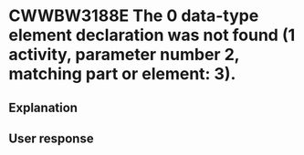 # CWWBW3188E The 0 data-type element declaration was not found (1 activity, parameter number 2, matching part or element: 3).

## Explanation

## User response